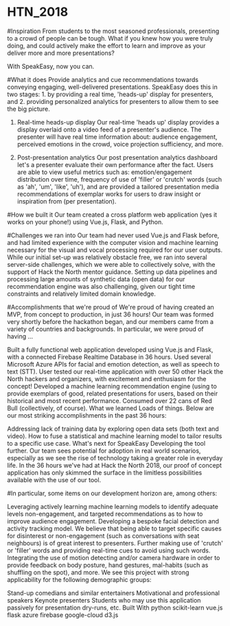 # HTN_2018

#Inspiration
From students to the most seasoned professionals, presenting to a crowd of people can be tough. What if you knew how you were truly doing, and could actively make the effort to learn and improve as your deliver more and more presentations?

With SpeakEasy, now you can.

#What it does
Provide analytics and cue recommendations towards conveying engaging, well-delivered presentations. SpeakEasy does this in two stages: 1. by providing a real time, 'heads-up' display for presenters, and 2. providing personalized analytics for presenters to allow them to see the big picture.

1. Real-time heads-up display
Our real-time 'heads up' display provides a display overlaid onto a video feed of a presenter's audience. The presenter will have real time information about: audience engagement, perceived emotions in the crowd, voice projection sufficiency, and more.

2. Post-presentation analytics
Our post presentation analytics dashboard let's a presenter evaluate their own performance after the fact. Users are able to view useful metrics such as: emotion/engagement distribution over time, frequency of use of 'filler' or 'crutch' words (such as 'ah', 'um', 'like', 'uh'), and are provided a tailored presentation media recommendations of exemplar works for users to draw insight or inspiration from (per presentation).

#How we built it
Our team created a cross platform web application (yes it works on your phone!) using Vue.js, Flask, and Python.

#Challenges we ran into
Our team had never used Vue.js and Flask before, and had limited experience with the computer vision and machine learning necessary for the visual and vocal processing required for our user outputs. While our initial set-up was relatively obstacle free, we ran into several server-side challenges, which we were able to collectively solve, with the support of Hack the North mentor guidance. Setting up data pipelines and processing large amounts of synthetic data (open data) for our recommendation engine was also challenging, given our tight time constraints and relatively limited domain knowledge.

#Accomplishments that we're proud of
We're proud of having created an MVP, from concept to production, in just 36 hours! Our team was formed very shortly before the hackathon began, and our members came from a variety of countries and backgrounds. In particular, we were proud of having ...

Built a fully functional web application developed using Vue.js and Flask, with a connected Firebase Realtime Database in 36 hours.
Used several Microsoft Azure APIs for facial and emotion detection, as well as speech to text (STT).
User tested our real-time application with over 50 other Hack the North hackers and organizers, with excitement and enthusiasm for the concept!
Developed a machine learning recommendation engine (using to provide exemplars of good, related presentations for users, based on their historical and most recent performance.
Consumed over 22 cans of Red Bull (collectively, of course).
What we learned
Loads of things. Below are our most striking accomplishments in the past 36 hours:

Addressing lack of training data by exploring open data sets (both text and video).
How to fuse a statistical and machine learning model to tailor results to a specific use case.
What's next for SpeakEasy
Developing the tool further. Our team sees potential for adoption in real world scenarios, especially as we see the rise of technology taking a greater role in everyday life. In the 36 hours we've had at Hack the North 2018, our proof of concept application has only skimmed the surface in the limitless possibilities available with the use of our tool.

#In particular, some items on our development horizon are, among others:

Leveraging actively learning machine learning models to identify adequate levels non-engagement, and targeted recommendations as to how to improve audience engagement.
Developing a bespoke facial detection and activity tracking model. We believe that being able to target specific causes for disinterest or non-engagement (such as conversations with seat neighbours) is of great interest to presenters.
Further making use of 'crutch' or 'filler' words and providing real-time cues to avoid using such words.
Integrating the use of motion detecting and/or camera hardware in order to provide feedback on body posture, hand gestures, mal-habits (such as shuffling on the spot), and more.
We see this project with strong applicability for the following demographic groups:

Stand-up comedians and similar entertainers
Motivational and professional speakers
Keynote presenters
Students who may use this application passively for presentation dry-runs, etc.
Built With
python
scikit-learn
vue.js
flask
azure
firebase
google-cloud
d3.js
